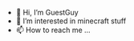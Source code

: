 - 👋 Hi, I’m GuestGuy
- 👀 I’m interested in minecraft stuff
- 📫 How to reach me ...

<!---
GuestGuyy/GuestGuyy is a ✨ special ✨ repository because its `README.md` (this file) appears on your GitHub profile.
You can click the Preview link to take a look at your changes.
--->
